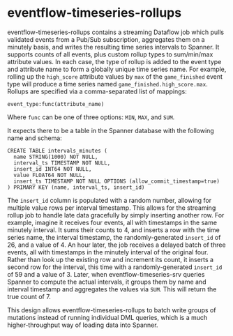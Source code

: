 # eventflow-timeseries-rollups

eventflow-timeseries-rollups contains a streaming Dataflow job which pulls validated events from a
Pub/Sub subscription, aggregates them on a minutely basis, and writes the resulting time series
intervals to Spanner. It supports counts of all events, plus custom rollup types to sum/min/max
attribute values. In each case, the type of rollup is added to the event type and attribute name to
form a globally unique time series name. For example, rolling up the `high_score` attribute values
by `max` of the `game_finished` event type will produce a time series named
`game_finished.high_score.max`. Rollups are specified via a comma-separated list of mappings:

```
event_type:func(attribute_name)
```

Where `func` can be one of three options: `MIN`, `MAX`, and `SUM`.

It expects there to be a table in the Spanner database with the following name and schema:

```bigquery
CREATE TABLE intervals_minutes (
  name STRING(1000) NOT NULL,
  interval_ts TIMESTAMP NOT NULL,
  insert_id INT64 NOT NULL,
  value FLOAT64 NOT NULL,
  insert_ts TIMESTAMP NOT NULL OPTIONS (allow_commit_timestamp=true)
) PRIMARY KEY (name, interval_ts, insert_id)
```

The `insert_id` column is populated with a random number, allowing for multiple value rows per
interval timestamp. This allows for the streaming rollup job to handle late data gracefully by
simply inserting another row. For example, imagine it receives four events, all with timestamps in
the same minutely interval. It sums their counts to 4, and inserts a row with the time series name,
the interval timestamp, the randomly-generated `insert_id` of 26, and a value of 4. An hour later,
the job receives a delayed batch of three events, all with timestamps in the minutely interval of
the original four. Rather than look up the existing row and increment its count, it inserts a second
row for the interval, this time with a randomly-generated `insert_id` of 59 and a value of 3. Later,
when eventflow-timeseries-srv queries Spanner to compute the actual intervals, it groups them by
name and interval timestamp and aggregates the values via `SUM`. This will return the true count of
7.

This design allows eventflow-timeseries-rollups to batch write groups of mutations instead of
running individual DML queries, which is a much higher-throughput way of loading data into Spanner.
